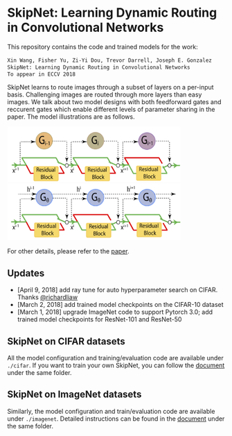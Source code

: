 # SkipNet: Learning Dynamic Routing in Convolutional Networks

This repository contains the code and trained models for the work:<br/>
```
Xin Wang, Fisher Yu, Zi-Yi Dou, Trevor Darrell, Joseph E. Gonzalez
SkipNet: Learning Dynamic Routing in Convolutional Networks 
To appear in ECCV 2018
```

SkipNet learns to route images through a subset of layers on a per-input basis. Challenging images are routed through more
layers than easy images. We talk about two model designs with both feedforward gates and reccurent gates which enable 
different levels of parameter sharing in the paper.  The model illustrations are as follows.
<p float="left">
  <img src="figs/skipnet_ff_structure.jpg" width="400" alt="SkipNet with feedforward gates" />
  <img src="figs/skipnet_rnn_structure.jpg" width="400" alt="SkipNet with recurrent gates"  /> 
</p>

For other details, please refer to the [paper](https://arxiv.org/pdf/1711.09485.pdf). 

## Updates 
* [April 9, 2018] add ray tune for auto hyperparameter search on CIFAR. Thanks [@richardliaw](https://github.com/richardliaw)
* [March 2, 2018] add trained model checkpoints on the CIFAR-10 dataset
* [March 1, 2018] upgrade ImageNet code to support Pytorch 3.0; add trained model checkpoints for ResNet-101 and ResNet-50


## SkipNet on CIFAR datasets
All the model configuration and training/evaluation code are available under `./cifar`. If you want to train your own 
SkipNet, you can follow the [document](cifar/README.md) under the same folder. 

## SkipNet on ImageNet datasets 
Similarly, the model configuration and train/evaluation code are available under `./imagenet`. Detailed instructions can
be found in the [document](imagenet/README.md) under the same folder. 




